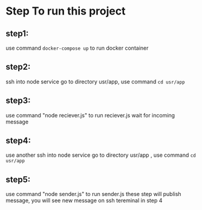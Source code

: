 # Step To run this project
## step1: 
use command `docker-compose up` to run docker container
## step2: 
ssh into node service go to directory usr/app, use command `cd usr/app`
## step3: 
use command "node reciever.js" to run reciever.js wait for incoming message
## step4: 
use another ssh into node service go to directory usr/app , use command `cd usr/app`
## step5: 
use command "node sender.js" to run sender.js these step will publish message,  you will see new message on ssh tereminal in step 4
